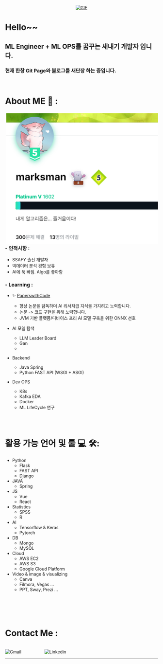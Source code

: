 <div align="center">
<a href="www.linkedin.com/in/kanghwanseok">
    <img alt="GIF" src="https://github.com/DataMarksman/DataMarksman/blob/master/assets/front_1.gif" >
</a>
</div>

# Hello~~
## ML Engineer + ML OPS를 꿈꾸는 새내기 개발자 입니다.
### 현재 한창 Git Page와 블로그를 새단장 하는 중입니다.

</br>

# About ME 💬 :

### 

<img width="500" alt="PNG" align="right" src="https://github.com/DataMarksman/DataMarksman/blob/master/assets/backjun.png">

### - 인적사항 :
- SSAFY 출신 개발자
- 빅데이터 분석 경험 보유
- AI에 푹 빠짐. Algo를 좋아함

### - Learning :
- ✨ [PaperswithCode](https://paperswithcode.com) 
  - 항상 논문을 탐독하며 AI 리서처급 지식을 가지려고 노력합니다.
  - 논문 -> 코드 구현을 위해 노력합니다.
  - JVM 기반 플랫폼/디바이스 프리 AI 모델 구축을 위한 ONNX 선호
 
- AI 모델 탐색
  - LLM Leader Board
  - Gan
  - 

- Backend
  - Java Spring
  - Python FAST API (WSGI + ASGI)

- Dev OPS
  - K8s
  - Kafka EDA
  - Docker
  - ML LifeCycle 연구


</br>
</br>


# 활용 가능 언어 및 툴 ‍💻 🛠:

- Python
  - Flask
  - FAST API
  - Django
- JAVA
  - Spring
- JS
  - Vue
  - React
- Statistics
  - SPSS
  - R
- AI
  - Tensorflow & Keras
  - Pytorch
- DB
  - Mongo
  - MySQL
- Cloud
  - AWS EC2
  - AWS S3
  - Google Cloud Platform
- Video & image & visualizing
  - Canva
  - Filmora, Vegas ...
  - PPT, Sway, Prezi ...
</br>

<p align="center">

</br>
</br>

# Contact Me :

<p>
 </br>

<a href="mailto:ashutosh.saxena.zkstizn@gmail.com">
 <img align="left" alt="Gmail" width="130" hight="100" src="https://github.com/Xx-Ashutosh-xX/Xx-Ashutosh-xX/blob/master/assets/icons/gmail.png" />
</a>
<a href="https://www.linkedin.com/in/환석-강-a0497027b/">
  <img align="left" alt="Linkedin" width="150" hight="100" src="https://github.com/Xx-Ashutosh-xX/Xx-Ashutosh-xX/blob/master/assets/icons/linkedin.png" />
</br>

*************


              
